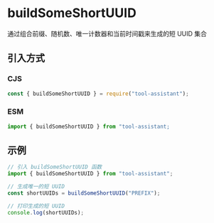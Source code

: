 # buildSomeShortUUID

通过组合前缀、随机数、唯一计数器和当前时间戳来生成的短 UUID 集合

## 引入方式

### CJS

```javascript
const { buildSomeShortUUID } = require("tool-assistant");
```

### ESM

```javascript
import { buildSomeShortUUID } from "tool-assistant;
```

## 示例

```javascript
// 引入 buildSomeShortUUID 函数
import { buildSomeShortUUID } from "tool-assistant";

// 生成唯一的短 UUID
const shortUUIDs = buildSomeShortUUID("PREFIX");

// 打印生成的短 UUID
console.log(shortUUIDs);
```
